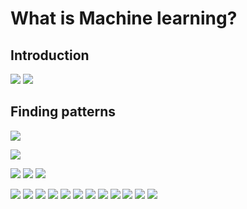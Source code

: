 # What is Machine learning?
## Introduction
![](assets/definition.png)
![](assets/ml-use.png)

## Finding patterns
![](assets/humen-learning.png)

![](assets/ml-nutshell.png)


![](assets/ask-right-question.png)
![](assets/ml-process.png)
![](assets/ml-process-repeat.png)



![](assets/style-of-mla.png)
![](assets/cluster.png)
![](assets/classification.png)
![](assets/regression.png)
![](assets/terminology.png)
![](assets/supervised-learning.png)
![](assets/key-points-1.png)
![](assets/main-points-2.png)
![](assets/other-example-usage.png)
![](assets/predict-equpment-failure.png)
![](assets/predict-customer-churn.png)
![](assets/detect-credit-card-fraud.png)
